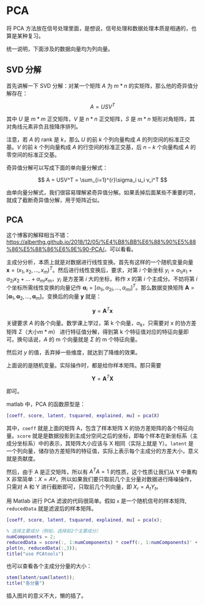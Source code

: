 # PCA

将 PCA 方法放在信号处理里面，是想说，信号处理和数据处理本质是相通的，也算是某种复习。


统一说明，下面涉及的数据向量均为列向量。


## SVD 分解

首先讲解一下 SVD 分解：对某一个矩阵 $A$ 为 $m * n$ 的实矩阵，那么他的奇异值分解存在：

$$
A  = USV^T
$$

其中 $U$ 是 $m * m$ 正交矩阵，$V$ 是 $n * n$ 正交矩阵，$S$ 是 $m*n$ 矩形对角矩阵，其对角线元素非负且按降序排列。

注意，若 $A$ 的 rank 是 $k$，那么 $U$ 的前 $k$ 个列向量构成 $A$ 的列空间的标准正交基。$V$ 的前 $k$ 个列向量构成 $A$ 的行空间的标准正交基，后 $n-k$ 个向量构成 $A$ 的零空间的标准正交基。

奇异值分解可以写成下面的单向量分解式：

<!-- $$
A = USV^T = [u_1, u_2 \dots u_m]diag(\sigma_1,\sigma_2,\dots,\sigma_r,0,\dots,0)[v_1,v_2,\dots,v_n]^T = [\sigma_1 u_1, \sigma_2 u_2, \dots, \sigma_r u_r, 0,\dots,0][v_1,v_2,\dots,v_n]^T
= \sum_{i=1}^{r}\sigma_i u_i v_i^T
$$ -->

$$
A = USV^T = \sum_{i=1}^{r}\sigma_i u_i v_i^T
$$

由单向量分解式，我们很容易理解紧奇异值分解。如果丢掉后面某些不重要的项，就成了截断奇异值分解，用于矩阵近似。

## PCA

这个博客的解释相当不错：<https://alberthg.github.io/2018/12/05/%E4%B8%BB%E6%88%90%E5%88%86%E5%88%86%E6%9E%90-PCA/>。可以看看。

主成分分析，本质上就是对数据进行线性变换。首先有这样的一个随机变量向量 $\mathbf{x}=(x_1,x_2,\dots,x_m)^T$。然后进行线性变换后，要求，对第 $i$ 个新坐标 $y_i=\alpha_{1i} x_1 + \alpha_{2i} x_2 + \dots + \alpha_{mi} x_m$，$y_i$ 是方差第 $i$ 大的坐标，称作 $x$ 的第 $i$ 个主成分。不妨将第 $i$ 个坐标所需线性变换的向量记作 $\mathbf{\alpha}_i = [\alpha_{1i}, \alpha_{2i}, \dots, \alpha_{mi}]^T$。那么数据变换矩阵 $\mathbf{A} = [\mathbf{\alpha}_1, \mathbf{\alpha}_2, \dots, \mathbf{\alpha}_m]$。变换后的向量 $\mathbf{y}$ 就是：

$$
\mathbf{y} = \mathbf{A}^T\mathbf{x}
$$

关键要求 $A$ 的各个向量。数学课上学过，第 k 个向量，$\alpha_k$，只需要对 x 的协方差矩阵 $\Sigma$（大小$m*m$） 进行特征值分解，得到第 k 个特征值对应的特征向量即可。换句话说，$A$ 的 m 个向量就是 $\Sigma$ 的 m 个特征向量。

然后对 $y$ 的值，丢弃掉一些维度，就达到了降维的效果。

上面说的是随机变量。实际操作时，都是给你样本矩阵。那只需要

$$
\mathbf{Y} = \mathbf{A}^T\mathbf{X}
$$

即可。

matlab 中，PCA 的函数原型是：

```matlab
[coeff, score, latent, tsquared, explained, mu] = pca(X)
```

其中，`coeff` 就是上面的矩阵 A，包含了样本矩阵 X 的协方差矩阵的各个特征向量。`score` 就是是数据投影到主成分空间之后的坐标，即每个样本在新坐标系（主成分坐标系）中的表示，其矩阵大小应该与 X 相同（实际上就是 Y）。`latent` 是一个列向量，储存协方差矩阵的特征值，实际上表示每个主成分的方差大小，意义就是贡献度。

然后，由于 A 是正交矩阵，所以有 $A^TA=1$ 的性质，这个性质让我们从 Y 中重构 X 非常简单：$X = AY$。所以如果我们要只取前几个主分量对数据进行降噪操作，只需对 A 和 Y 进行截断即可，只取前几个列向量，即 $X_{r} = A_tY_t$。


用 Matlab 进行 PCA 滤波的代码很简单。假如 `x` 是一个随机信号的样本矩阵, `reducedData` 就是滤波后的样本矩阵。

```matlab
[coeff, score, latent, tsquared, explained, mu] = pca(x);

% 选择主要成分（例如，选择前2个主要成分）
numComponents = 2;
reducedData = score(:, 1:numComponents) * coeff(:, 1:numComponents)' + mu;
plot(n, reducedData(:,3));
title("use PCAtools")
```

也可以查看各个主成分分量的大小：

```matlab
stem(latent/sum(latent));
title("各分量")
```

插入图片的意义不大，懒的插了。